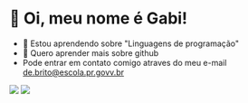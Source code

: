 # 👋 Oi, meu nome é Gabi!
- 👀 Estou aprendendo sobre "Linguagens de programação"
- 🌱 Quero aprender mais sobre github
- Pode entrar em contato comigo atraves do meu e-mail de.brito@escola.pr.govv.br
<!---
gabrielaaaa20/gabrielaaaa20 is a ✨ special ✨ repository because its `README.md` (this file) appears on your GitHub profile.
You can click the Preview link to take a look at your changes.
--->
![](https://img.shields.io/badge/Scratch-4D97FF?style=for-the-badge&logo=Scratch&logoColor=white)
![](https://img.shields.io/badge/JavaScript-323330?style=for-the-badge&logo=javascript&logoColor=F7DF1E)

